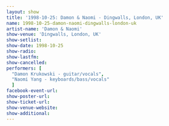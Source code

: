 ```yaml
---
layout: show
title: '1998-10-25: Damon & Naomi - Dingwalls, London, UK'
name: 1998-10-25-damon-naomi-dingwalls-london-uk
artist-name: 'Damon & Naomi'
show-venue: 'Dingwalls, London, UK'
show-setlist: 
show-date: 1998-10-25
show-radio: 
show-lastfm: 
show-cancelled: 
performers: [
  "Damon Krukowski - guitar/vocals",
  "Naomi Yang - keyboards/bass/vocals"
  ]
facebook-event-url: 
show-poster-url: 
show-ticket-url: 
show-venue-website: 
show-additional: 
---
```


